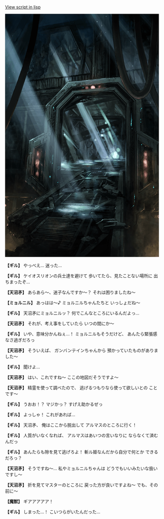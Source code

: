 [View script in lisp](../scripts/100904021.txt)

![bifrost.png](../images/backgrounds/bifrost.png)

**【ギル】**
やっべえ…
迷った…

**【ギル】**
ケイオスリオンの兵士達を避けて
歩いてたら、見たことない場所に
出ちまったぞ…

**【天沼矛】**
あらあら～、迷子なんですか～？
それは困りましたね～

**【ミョルニル】**
あっはは～♪
ミョルニルちゃんたちと
いっしょだね～

**【ギル】**
天沼矛にミョルニルッ？
何でこんなところにいるんだよっ…

**【天沼矛】**
それが、考え事をしていたら
いつの間にか～

**【ギル】**
いや、意味分かんねぇ…！
ミョルニルもそうだけど、
あんたら緊張感なさ過ぎだろっ

**【天沼矛】**
そういえば、
ガンバンテインちゃんから
預かっていたものがありました～

**【ギル】**
聞けよ…

**【天沼矛】**
はい、これですね～
ここの地図だそうですよ～

**【天沼矛】**
精霊を使って調べたので、
逃げるつもりなら使って欲しいとの
ことです～

**【ギル】**
うおお！？
マジかっ？
すげえ助かるぜっ

**【ギル】**
よっしゃ！
これがあれば…

**【ギル】**
天沼矛、
俺はここから脱出して
アルマスのところに行く！

**【ギル】**
人質がいなくなれば、
アルマスはあいつの言いなりに
ならなくて済むんだっ

**【ギル】**
あんたらも隙を見て逃げろよ！
斬ル姫なんだから自分で何とか
できるだろっ？

**【天沼矛】**
そうですね～…
私やミョルニルちゃんは
どうでもいいみたいな扱いですし～

**【天沼矛】**
折を見てマスターのところに
戻った方が良いですよね～
でも、その前に～

**【魔獣】**
ギアアアアア！

**【ギル】**
しまった…！
こいつらがいたんだった…